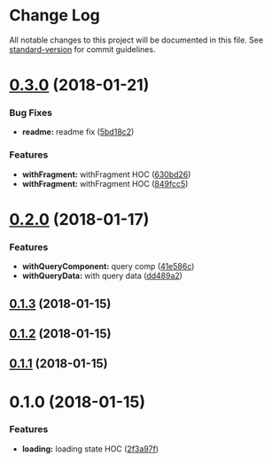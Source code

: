 # Change Log

All notable changes to this project will be documented in this file. See [standard-version](https://github.com/conventional-changelog/standard-version) for commit guidelines.

<a name="0.3.0"></a>
# [0.3.0](https://github.com/abhiaiyer91/recompose-apollo/compare/v0.2.0...v0.3.0) (2018-01-21)


### Bug Fixes

* **readme:** readme fix ([5bd18c2](https://github.com/abhiaiyer91/recompose-apollo/commit/5bd18c2))


### Features

* **withFragment:** withFragment HOC ([630bd26](https://github.com/abhiaiyer91/recompose-apollo/commit/630bd26))
* **withFragment:** withFragment HOC ([849fcc5](https://github.com/abhiaiyer91/recompose-apollo/commit/849fcc5))



<a name="0.2.0"></a>
# [0.2.0](https://github.com/abhiaiyer91/recompose-apollo/compare/v0.1.3...v0.2.0) (2018-01-17)


### Features

* **withQueryComponent:** query comp ([41e586c](https://github.com/abhiaiyer91/recompose-apollo/commit/41e586c))
* **withQueryData:** with query data ([dd489a2](https://github.com/abhiaiyer91/recompose-apollo/commit/dd489a2))



<a name="0.1.3"></a>
## [0.1.3](https://github.com/abhiaiyer91/recompose-apollo/compare/v0.1.2...v0.1.3) (2018-01-15)



<a name="0.1.2"></a>
## [0.1.2](https://github.com/abhiaiyer91/recompose-apollo/compare/v0.1.1...v0.1.2) (2018-01-15)



<a name="0.1.1"></a>
## [0.1.1](https://github.com/abhiaiyer91/recompose-apollo/compare/v0.1.0...v0.1.1) (2018-01-15)



<a name="0.1.0"></a>
# 0.1.0 (2018-01-15)


### Features

* **loading:** loading state HOC ([2f3a97f](https://github.com/abhiaiyer91/recompose-apollo/commit/2f3a97f))
